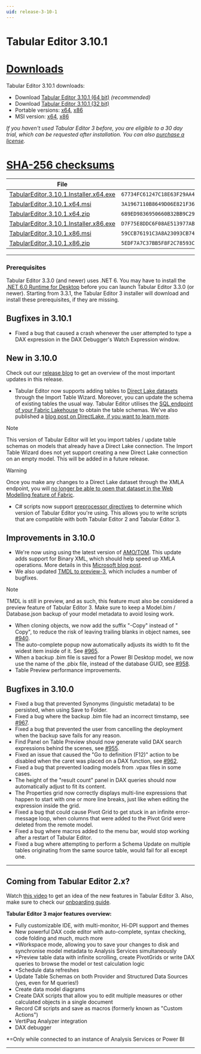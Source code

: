 ```yaml
---
uid: release-3-10-1
---
```


# Tabular Editor 3.10.1

# [**Downloads**](#tab/downloads)

Tabular Editor 3.10.1 downloads:

- Download [Tabular Editor 3.10.1 (64 bit)](https://cdn.tabulareditor.com/files/TabularEditor.3.10.1.Installer.x64.exe) _(recommended)_
- Download [Tabular Editor 3.10.1 (32 bit)](https://cdn.tabulareditor.com/files/TabularEditor.3.10.1.Installer.x86.exe)
- Portable versions: [x64](https://cdn.tabulareditor.com/files/TabularEditor.3.10.1.x64.zip), [x86](https://cdn.tabulareditor.com/files/TabularEditor.3.10.1.x86.zip)
- MSI version: [x64](https://cdn.tabulareditor.com/files/TabularEditor.3.10.1.x64.msi), [x86](https://cdn.tabulareditor.com/files/TabularEditor.3.10.1.x86.msi)

_If you haven't used Tabular Editor 3 before, you are eligible to a 30 day trial, which can be requested after installation. You can also [purchase a license](https://tabulareditor.com/licensing)._

# [**SHA-256 checksums**](#tab/checksums)

| File                                                                                                                                                                                                                 | SHA-256                                                            |
| -------------------------------------------------------------------------------------------------------------------------------------------------------------------------------------------------------------------- | ------------------------------------------------------------------ |
| [TabularEditor.3.10.1.Installer.x64.exe](https://cdn.tabulareditor.com/files/TabularEditor.3.10.1.Installer.x64.exe) | `67734FC61247C18E63F29AA4B18D73F05971D688B691F4DBD8246EB15052D999` |
| [TabularEditor.3.10.1.x64.msi](https://cdn.tabulareditor.com/files/TabularEditor.3.10.1.x64.msi)                                     | `3A1967110B8649D06E821F36744199302258B05AD9479F8DE688BEFDAE794E6F` |
| [TabularEditor.3.10.1.x64.zip](https://cdn.tabulareditor.com/files/TabularEditor.3.10.1.x64.zip)                                     | `689ED9836950660B32BB9C29BC91B44B7EA339B8B128E57E2A5A4FCF824B2A04` |
| [TabularEditor.3.10.1.Installer.x86.exe](https://cdn.tabulareditor.com/files/TabularEditor.3.10.1.Installer.x86.exe) | `D7F75E8DDC6F08AE513977AB191F93BC876C94C1555C03CFDD340C3A53CD8F5B` |
| [TabularEditor.3.10.1.x86.msi](https://cdn.tabulareditor.com/files/TabularEditor.3.10.1.x86.msi)                                     | `59CCB76191C3A8A23093CB744B3D9681F5057318EAF4919183182D8557209C9B` |
| [TabularEditor.3.10.1.x86.zip](https://cdn.tabulareditor.com/files/TabularEditor.3.10.1.x86.zip)                                     | `5EDF7A7C37BB5F8F2C78593CA7324B50A6F28DD38334085844478AD44266B8DE` |

***

### Prerequisites

Tabular Editor 3.3.0 (and newer) uses .NET 6. You may have to install the [.NET 6.0 Runtime for Desktop](https://dotnet.microsoft.com/en-us/download/dotnet/6.0/runtime) before you can launch Tabular Editor 3.3.0 (or newer). Starting from 3.3.1, the Tabular Editor 3 installer will download and install these prerequisites, if they are missing.

## Bugfixes in 3.10.1

- Fixed a bug that caused a crash whenever the user attempted to type a DAX expression in the DAX Debugger's Watch Expression window.

## New in 3.10.0

Check out our [release blog](https://blog.tabulareditor.com/2023/08/23/tabular-editor-3-august-2023-release/) to get an overview of the most important updates in this release.

- Tabular Editor now supports adding tables to [Direct Lake datasets](https://learn.microsoft.com/en-us/power-bi/enterprise/directlake-overview) through the Import Table Wizard. Moreover, you can update the schema of existing tables the usual way. Tabular Editor utilises the [SQL endpoint of your Fabric Lakehouse](https://learn.microsoft.com/en-us/fabric/data-engineering/lakehouse-sql-endpoint) to obtain the table schemas. We've also published a [blog post on DirectLake, if you want to learn more](https://blog.tabulareditor.com/2023/08/23/fabric-direct-lake-dataset/).

> [!NOTE]
> This version of Tabular Editor will let you import tables / update table schemas on models that already have a Direct Lake connection. The Import Table Wizard does not yet support creating a new Direct Lake connection on an empty model. This will be added in a future release.

> [!WARNING]
> Once you make any changes to a Direct Lake dataset through the XMLA endpoint, you will [no longer be able to open that dataset in the Web Modelling feature of Fabric](https://learn.microsoft.com/en-us/power-bi/enterprise/directlake-overview#enable-xmla-read-write:~:text=Direct%20Lake%20datasets%20created%20or%20modified%20by%20using%20XMLA%2Dbased%20tools%20cannot%20be%20opened%20in%20the%20Web%20modelling%20feature.).

- C# scripts now support [preprocessor directives](xref:csharp-scripts#compatibility) to determine which version of Tabular Editor you're using. This allows you to write scripts that are compatible with both Tabular Editor 2 and Tabular Editor 3.

## Improvements in 3.10.0

- We're now using using the latest version of [AMO/TOM](https://www.nuget.org/packages/Microsoft.AnalysisServices.NetCore.retail.amd64/). This update adds support for Binary XML, which should help speed up XMLA operations. More details in this [Microsoft blog post](https://powerbi.microsoft.com/en-us/blog/improving-the-communication-performance-of-xmla-based-tools/).
- We also updated [TMDL to preview-3](https://www.nuget.org/packages/Microsoft.AnalysisServices.Tabular.Tmdl.NetCore.retail.amd64/19.65.12.3-TmdlPreview), which includes a number of bugfixes.

> [!NOTE]
> TMDL is still in preview, and as such, this feature must also be considered a preview feature of Tabular Editor 3. Make sure to keep a Model.bim / Database.json backup of your model metadata to avoid losing work.

- When cloning objects, we now add the suffix "-Copy" instead of " Copy", to reduce the risk of leaving trailing blanks in object names, see [#940](https://github.com/TabularEditor/TabularEditor3/issues/940).
- The auto-complete popup now automatically adjusts its width to fit the widest item inside of it. See [#965](https://github.com/TabularEditor/TabularEditor3/issues/965).
- When a backup .bim file is saved for a Power BI Desktop model, we now use the name of the .pbix file, instead of the database GUID, see [#958](https://github.com/TabularEditor/TabularEditor3/issues/958).
- Table Preview performance improvements.

## Bugfixes in 3.10.0

- Fixed a bug that prevented Synonyms (linguistic metadata) to be persisted, when using Save to Folder.
- Fixed a bug where the backup .bim file had an incorrect timstamp, see [#967](https://github.com/TabularEditor/TabularEditor3/issues/967).
- Fixed a bug that prevented the user from cancelling the deployment when the backup save fails for any reason.
- Find Panel on Table Preview should now generate valid DAX search expressions behind the scenes, see [#955](https://github.com/TabularEditor/TabularEditor3/issues/955).
- Fixed an issue that caused the "Go to definition (F12)" action to be disabled when the caret was placed on a DAX function, see [#962](https://github.com/TabularEditor/TabularEditor3/issues/962).
- Fixed a bug that prevented loading models from .vpax files in some cases.
- The height of the "result count" panel in DAX queries should now automatically adjust to fit its content.
- The Properties grid now correctly displays multi-line expressions that happen to start with one or more line breaks, just like when editing the expression inside the grid.
- Fixed a bug that could cause Pivot Grid to get stuck in an infinite error-message loop, when columns that were added to the Pivot Grid were deleted from the remote model.
- Fixed a bug where macros added to the menu bar, would stop working after a restart of Tabular Editor.
- Fixed a bug where attempting to perform a Schema Update on multiple tables originating from the same source table, would fail for all except one.

---

## Coming from Tabular Editor 2.x?

Watch [this video](https://www.youtube.com/watch?v=pt3DdcjfImY) to get an idea of the new features in Tabular Editor 3. Also, make sure to check our [onboarding guide](https://docs.tabulareditor.com/onboarding/index.html).

**Tabular Editor 3 major features overview:**

- Fully customizable IDE, with multi-monitor, Hi-DPI support and themes
- New powerful DAX code editor with auto-complete, syntax checking, code folding and much, much more
- \*Workspace mode, allowing you to save your changes to disk and synchronise model metadata to Analysis Services simultaneously
- \*Preview table data with infinite scrolling, create PivotGrids or write DAX queries to browse the model or test calculation logic
- \*Schedule data refreshes
- Update Table Schemas on both Provider and Structured Data Sources (yes, even for M queries!)
- Create data model diagrams
- Create DAX scripts that allow you to edit multiple measures or other calculated objects in a single document
- Record C# scripts and save as macros (formerly known as "Custom Actions")
- VertiPaq Analyzer integration
- DAX debugger

\*=Only while connected to an instance of Analysis Services or Power BI

---
